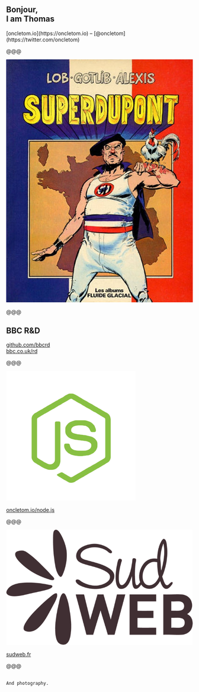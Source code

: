 <!-- .slide: data-background="../../src/img/thomas-parisot-landscape.jpg" data-state="background-dark" -->

## Bonjour,<br> I am **Thomas**

<footer>
[oncletom.io](https://oncletom.io) –
[@oncletom](https://twitter.com/oncletom)
</footer>

@@@

![Pardon my French](../images/pardon-my-french.jpg)

@@@

## <span class="bbc">BBC R&D</span>

[github.com/bbcrd](https://github.com/bbcrd)  
[bbc.co.uk/rd](http://bbc.co.uk/rd)

@@@

![Full Stack JavaScript](../images/javascript.png)

[oncletom.io/node.js](https://oncletom.io/node.js)

@@@

![Sud Web](../images/sudweb.png)

[sudweb.fr](http://sudweb.fr)

@@@

<!-- .slide: data-background="../images/photography.jpg" -->

~~~~

And photography.
